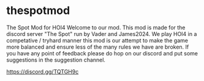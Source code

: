 # thespotmod
The Spot Mod for HOI4
Welcome to our mod. This mod is made for the discord server "The Spot" run by Vader and James2024. We play HOI4 in a competative / tryhard
manner this mod is our attempt to make the game more balanced and ensure less of the many rules we have are broken. If you have any
point of feedback please do hop on our discord and put some suggestions in the suggestion channel.

https://discord.gg/TQTGH9c
